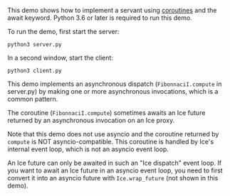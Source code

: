 This demo shows how to implement a servant using [coroutines][1] and the
await keyword. Python 3.6 or later is required to run this demo.

To run the demo, first start the server:

```
python3 server.py
```

In a second window, start the client:

```
python3 client.py
```

This demo implements an asynchronous dispatch (`FibonnaciI.compute` in
server.py) by making one or more asynchronous invocations, which is a
common pattern.

The coroutine (`FibonnaciI.compute`) sometimes awaits an Ice future
returned by an asynchronous invocation on an Ice proxy.

Note that this demo does not use asyncio and the coroutine returned by
`compute` is NOT asyncio-compatible. This coroutine is handled by Ice's
internal event loop, which is not an asyncio event loop.

An Ice future can only be awaited in such an "Ice dispatch" event loop.
If you want to await an Ice future in an asyncio event loop, you need
to first convert it into an asyncio future with `Ice.wrap_future` (not
shown in this demo).

[1]: https://doc.zeroc.com/ice/3.7/language-mappings/python-mapping/server-side-slice-to-python-mapping/asynchronous-m
